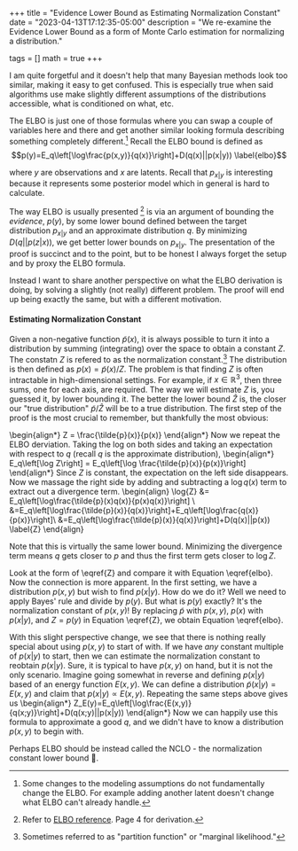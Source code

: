 +++
title = "Evidence Lower Bound as Estimating Normalization Constant"
date = "2023-04-13T17:12:35-05:00"
description = "We re-examine the Evidence Lower Bound as a form of Monte Carlo estimation for normalizing a distribution."

tags = []
math = true
+++

I am quite forgetful and it doesn't help that many Bayesian methods look too similar, making it easy to get confused. This is especially true when said algorithms use make slightly different assumptions of the distributions accessible, what is conditioned on what, etc.

The ELBO is just one of those formulas where you can swap a couple of variables here and there and get another similar looking formula describing something completely different.[^1] Recall the ELBO bound is defined as
$$p(y)=E_q\left[\log\frac{p(x,y)}{q(x)}\right]+D(q(x)||p(x|y)) \label{elbo}$$

where $y$ are observations and $x$ are latents. Recall that $p_{x|y}$ is interesting because it represents some posterior model which in general is hard to calculate. 

The way ELBO is usually presented [^2] is via an argument of bounding the *evidence*, $p(y)$, by some lower bound defined between the target distribution $p_{x|y}$ and an approximate distribution $q$. By minimizing $D(q || p(z|x))$, we get better lower bounds on $p_{x|y}$. The presentation of the proof is succinct and to the point, but to be honest I always forget the setup and by proxy the ELBO formula. 

Instead I want to share another perspective on what the ELBO derivation is doing, by solving a slightly (not really) different problem. The proof will end up being exactly the same, but with a different motivation.

#### Estimating Normalization Constant

Given a non-negative function $\tilde{p}(x)$, it is always possible to turn it into a distribution by summing (integrating) over the space to obtain a constant $Z$. The constatn $Z$ is refered to as the normalization constant.[^3] The distribution is then defined as $p(x)=\tilde{p}(x)/Z$. The problem is that finding $Z$ is often intractable in high-dimensional settings. For example, if $x\in \mathbb{R}^3$, then three sums, one for each axis, are required. The way we will estimate $Z$ is, you guessed it, by lower bounding it. The better the lower bound $\hat{Z}$ is, the closer our "true distribution" $\tilde{p}/\hat{Z}$ will be to a true distribution. The first step of the proof is the most crucial to remember, but thankfully the most obvious:

\begin{align*}
Z = \frac{\tilde{p}(x)}{p(x)}
\end{align*}
Now we repeat the ELBO derviation. Taking the log on both sides and taking an expectation with respect to $q$ (recall $q$ is the approximate distribution),
\begin{align*}
E_q\left[\log Z\right] = E_q\left[\log \frac{\tilde{p}(x)}{p(x)}\right]
\end{align*}
Since $Z$ is constant, the expectation on the left side disappears. Now we massage the right side by adding and subtracting a $\log q(x)$ term to extract out a divergence term.
\begin{align}
\log{Z} &= E_q\left[\log\frac{\tilde{p}(x)q(x)}{p(x)q(x)}\right] \\
&=E_q\left[\log\frac{\tilde{p}(x)}{q(x)}\right]+E_q\left[\log\frac{q(x)}{p(x)}\right]\\
&=E_q\left[\log\frac{\tilde{p}(x)}{q(x)}\right]+D(q(x)||p(x)) \label{Z}
\end{align}

Note that this is virtually the same lower bound. Minimizing the divergence term means $q$ gets closer to $p$ and thus the first term gets closer to $\log Z$. 

Look at the form of \eqref{Z} and compare it with Equation \eqref{elbo}. Now the connection is more apparent. In the first setting, we have a distribution $p(x,y)$ but wish to find $p(x|y)$. How do we do it? Well we need to apply Bayes' rule and divide by $p(y)$. But what is $p(y)$ exactly? It's the normalization constant of $p(x,y)$! By replacing $\tilde{p}$ with $p(x,y)$, $p(x)$ with $p(x|y)$, and $Z=p(y)$ in Equation \eqref{Z}, we obtain Equation \eqref{elbo}.

With this slight perspective change, we see that there is nothing really special about using $p(x,y)$ to start of with. If we have *any* constant multiple of $p(x|y)$ to start, then we can estimate the normalization constant to reobtain $p(x|y)$. Sure, it is typical to have $p(x,y)$ on hand, but it is not the only scenario. Imagine going somewhat in reverse and defining $p(x|y)$ based of an energy function $E(x,y)$. We can define a distribution $\tilde{p}(x|y)=E(x,y)$ and claim that $p(x|y)\propto E(x,y)$. Repeating the same steps above gives us
\begin{align*}
Z_E(y)=E_q\left[\log\frac{E(x,y)}{q(x;y)}\right]+D(q(x;y)||p(x|y))
\end{align*}
Now we can happily use this formula to approximate a good $q$, and we didn't have to know a distribution $p(x,y)$ to begin with.


Perhaps ELBO should be instead called the NCLO - the normalization constant lower bound 🤔.

[^1]: Some changes to the modeling assumptions do not fundamentally change the ELBO. For example adding another latent doesn't change what ELBO can't already handle.
[^2]: Refer to [ELBO reference](https://www.cs.princeton.edu/courses/archive/fall11/cos597C/lectures/variational-inference-i.pdf). Page 4 for derivation.
[^3]: Sometimes referred to as "partition function" or "marginal likelihood."
